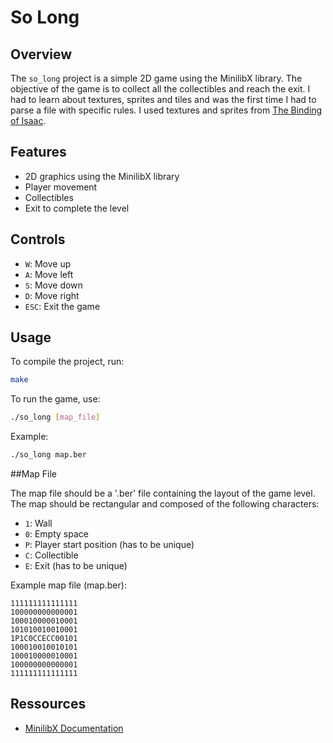 # So Long

## Overview

The `so_long` project is a simple 2D game using the MinilibX library. The objective of the game is to collect all the collectibles and reach the exit. I had to learn about textures, sprites and tiles and was the first time I had to parse a file with specific rules. I used textures and sprites from [The Binding of Isaac](https://store.steampowered.com/app/113200/The_Binding_of_Isaac/).

## Features

- 2D graphics using the MinilibX library
- Player movement
- Collectibles
- Exit to complete the level

## Controls

- `W`: Move up
- `A`: Move left
- `S`: Move down
- `D`: Move right
- `ESC`: Exit the game

## Usage

To compile the project, run:

```sh
make
```

To run the game, use:

```sh
./so_long [map_file]
```

Example:

```sh
./so_long map.ber
```

##Map File

The map file should be a '.ber' file containing the layout of the game level. The map should be rectangular and composed of the following characters:

- `1`: Wall
- `0`: Empty space
- `P`: Player start position (has to be unique)
- `C`: Collectible
- `E`: Exit (has to be unique)

Example map file (map.ber):
```
111111111111111
100000000000001
100010000010001
101010010010001
1P1C0CCECC00101
100010010010101
100010000010001
100000000000001
111111111111111
```

## Ressources

- [MinilibX Documentation](https://harm-smits.github.io/42docs/libs/minilibx)
